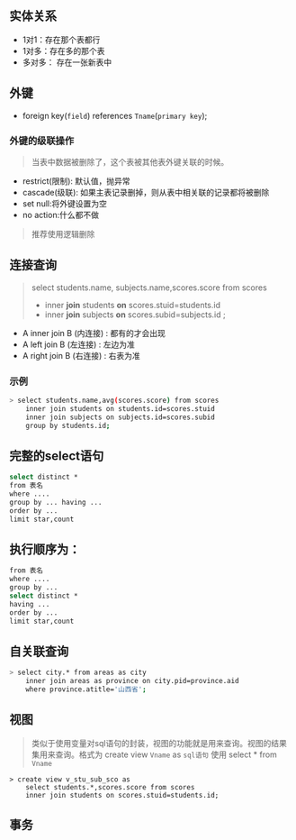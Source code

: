 ## 实体关系
- 1对1：存在那个表都行
- 1对多：存在多的那个表
- 多对多： 存在一张新表中

## 外键
- foreign key(`field`) references `Tname`(`primary key`);

### 外键的级联操作
> 当表中数据被删除了，这个表被其他表外键关联的时候。

- restrict(限制): 默认值，抛异常
- cascade(级联): 如果主表记录删掉，则从表中相关联的记录都将被删除
- set null:将外键设置为空
- no action:什么都不做
> 推荐使用逻辑删除

## 连接查询

> select students.name, subjects.name,scores.score
from scores
> - inner **join** students **on** scores.stuid=students.id
> - inner **join** subjects **on** scores.subid=subjects.id
;

- A inner join B (内连接)	: 都有的才会出现
- A left join B	(左连接)	: 左边为准
- A right join B (右连接)	: 右表为准

### 示例
```bash
> select students.name,avg(scores.score) from scores  
    inner join students on students.id=scores.stuid 
    inner join subjects on subjects.id=scores.subid 
    group by students.id;
```

## 完整的select语句
```bash
select distinct *
from 表名
where ....
group by ... having ...
order by ...
limit star,count
```

## 执行顺序为：
```bash
from 表名
where ....
group by ...
select distinct *
having ...
order by ...
limit star,count
```

## 自关联查询
```bash
> select city.* from areas as city
    inner join areas as province on city.pid=province.aid
    where province.atitle='山西省';
```

## 视图
> 类似于使用变量对sql语句的封装，视图的功能就是用来查询。视图的结果集用来查询。格式为
create view `Vname` as `sql语句`
使用 select * from `Vname`

```
> create view v_stu_sub_sco as
    select students.*,scores.score from scores
    inner join students on scores.stuid=students.id;
```

## 事务

